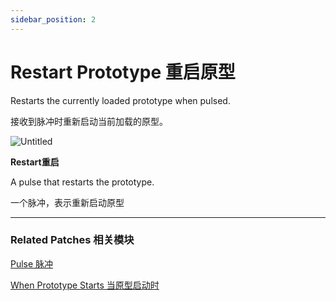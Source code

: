```yaml
---
sidebar_position: 2
---
```


# Restart Prototype 重启原型

Restarts the currently loaded prototype when pulsed.

接收到脉冲时重新启动当前加载的原型。

![Untitled](https://s3.us-west-2.amazonaws.com/secure.notion-static.com/dd8c20cf-c52c-43ff-b06d-de8ac5a44fe1/Untitled.png?X-Amz-Algorithm=AWS4-HMAC-SHA256&X-Amz-Content-Sha256=UNSIGNED-PAYLOAD&X-Amz-Credential=AKIAT73L2G45EIPT3X45%2F20220602%2Fus-west-2%2Fs3%2Faws4_request&X-Amz-Date=20220602T181945Z&X-Amz-Expires=86400&X-Amz-Signature=8796db359c360e4b61dc69c66c419debf9ca65c90fc42d654bc4a555d41a4f10&X-Amz-SignedHeaders=host&response-content-disposition=filename%20%3D%22Untitled.png%22&x-id=GetObject)

**Restart重启**

A pulse that restarts the prototype.

一个脉冲，表示重新启动原型

------

### Related Patches 相关模块

[Pulse 脉冲](https://www.notion.so/Pulse-ac15ab739fed400496866264e653095f)

[When Prototype Starts 当原型启动时](https://www.notion.so/When-Prototype-Starts-12d376a890464eafb4479f301add9e73)
